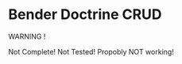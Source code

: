 Bender Doctrine CRUD
====================

WARNING !

Not Complete!
Not Tested!
Propobly NOT working!